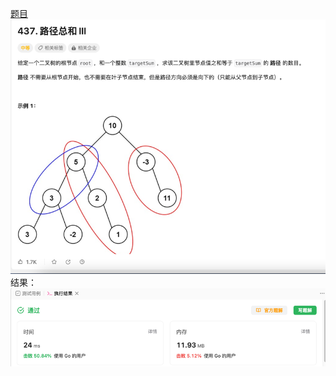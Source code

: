 [题目](https://leetcode.cn/problems/path-sum-iii/?envType=study-plan-v2&envId=leetcode-75)
![pic](img.png)
结果：
![pic](result.png)